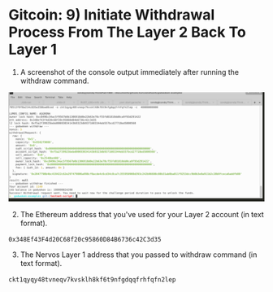 # Gitcoin: 9) Initiate Withdrawal Process From The Layer 2 Back To Layer 1

1. A screenshot of the console output immediately after running the withdraw command.

![alt text](1.png)

2. The Ethereum address that you've used for your Layer 2 account (in text format).

`0x348Ef43F4d20C68f20c95860D84B6736c42C3d35`

3. The Nervos Layer 1 address that you passed to withdraw command (in text format).

`ckt1qyqy48tvneqv7kvsklh8kf6t9nfgdqqfrhfqfn2lep`
